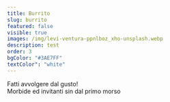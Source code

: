 ```yaml
---
title: Burrito
slug: burrito
featured: false
visible: true
images: /img/levi-ventura-ppnlboz_xho-unsplash.webp
description: test
order: 3
bgColor: "#3AE7FF"
textColor": "white"
---
```


F﻿atti avvolgere dal gusto!\
M﻿orbide ed invitanti sin dal primo morso
